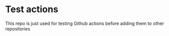 # Test actions

This repo is just used for testing Github actions before adding them to other repositories
